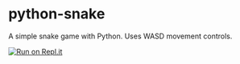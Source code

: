 # python-snake

A simple snake game with Python.
Uses WASD movement controls.

[![Run on Repl.it](https://repl.it/badge/github/GcWan/python-snake)](https://repl.it/github/GcWan/python-snake)
